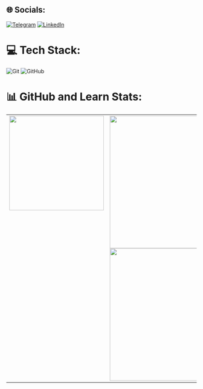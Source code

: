 ## 🌐 Socials:
[![Telegram](https://img.shields.io/badge/Telegram-Profile-blue?logo=telegram)](https://t.me/jaracomp) [![LinkedIn](https://img.shields.io/badge/LinkedIn-Profile-blue?logo=linkedin)](https://linkedin.com/in/jaracomp)

# 💻 Tech Stack:
![Git](https://img.shields.io/badge/git-%23F05033.svg?style=flat&logo=git&logoColor=white) ![GitHub](https://img.shields.io/badge/github-%23121011.svg?style=flat&logo=github&logoColor=white)

# 📊 GitHub and Learn Stats:
<table>
  <tr>
    <td valign="top">
      <a href="https://roadmap.sh/u/jaracomp">
        <img src="https://roadmap.sh/card/tall/67d9c0150bcc62b83db4200f" width="250">
      </a>
    </td>
    <td valign="top">
      <img src="https://github-readme-stats.vercel.app/api?username=Jaracomp&theme=dark&hide_border=true&include_all_commits=false&count_private=false" width="350"><br>
      <img src="https://github-readme-stats.vercel.app/api/top-langs/?username=Jaracomp&theme=dark&hide_border=true&include_all_commits=false&count_private=false&layout=compact" width="350">
    </td>
  </tr>
</table>

<!-- Proudly created with GPRM ( https://gprm.itsvg.in ) -->
